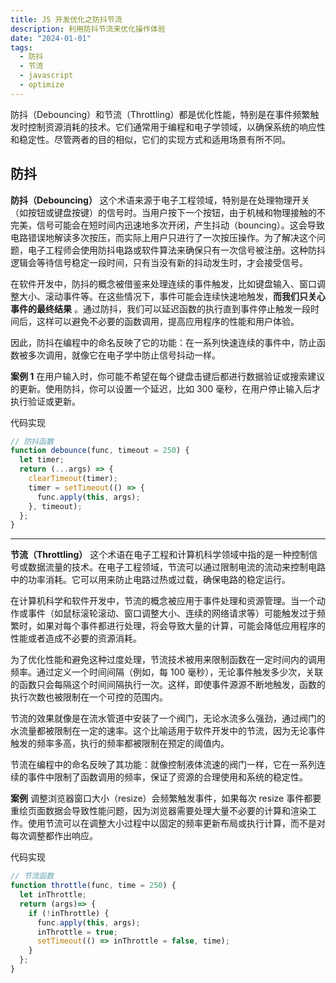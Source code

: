 ```yaml
---
title: JS 开发优化之防抖节流
description: 利用防抖节流来优化操作体验
date: "2024-01-01"
tags:
  - 防抖
  - 节流
  - javascript
  - optimize
---
```


防抖（Debouncing）和节流（Throttling）都是优化性能，特别是在事件频繁触发时控制资源消耗的技术。它们通常用于编程和电子学领域，以确保系统的响应性和稳定性。尽管两者的目的相似，它们的实现方式和适用场景有所不同。

## 防抖

**防抖（Debouncing）** 这个术语来源于电子工程领域，特别是在处理物理开关（如按钮或键盘按键）的信号时。当用户按下一个按钮，由于机械和物理接触的不完美，信号可能会在短时间内迅速地多次开闭，产生抖动（bouncing）。这会导致电路错误地解读多次按压，而实际上用户只进行了一次按压操作。为了解决这个问题，电子工程师会使用防抖电路或软件算法来确保只有一次信号被注册。这种防抖逻辑会等待信号稳定一段时间，只有当没有新的抖动发生时，才会接受信号。

在软件开发中，防抖的概念被借鉴来处理连续的事件触发，比如键盘输入、窗口调整大小、滚动事件等。在这些情况下，事件可能会连续快速地触发，**而我们只关心事件的最终结果** 。通过防抖，我们可以延迟函数的执行直到事件停止触发一段时间后，这样可以避免不必要的函数调用，提高应用程序的性能和用户体验。

因此，防抖在编程中的命名反映了它的功能：在一系列快速连续的事件中，防止函数被多次调用，就像它在电子学中防止信号抖动一样。


**案例 1** 在用户输入时，你可能不希望在每个键盘击键后都进行数据验证或搜索建议的更新。使用防抖，你可以设置一个延迟，比如 300 毫秒，在用户停止输入后才执行验证或更新。


代码实现

```js
// 防抖函数
function debounce(func, timeout = 250) {
  let timer;
  return (...args) => {
    clearTimeout(timer);
    timer = setTimeout(() => {
      func.apply(this, args);
    }, timeout);
  };
}
```

<hr/>

**节流（Throttling）** 这个术语在电子工程和计算机科学领域中指的是一种控制信号或数据流量的技术。在电子工程领域，节流可以通过限制电流的流动来控制电路中的功率消耗。它可以用来防止电路过热或过载，确保电路的稳定运行。

在计算机科学和软件开发中，节流的概念被应用于事件处理和资源管理。当一个动作或事件（如鼠标滚轮滚动、窗口调整大小、连续的网络请求等）可能触发过于频繁时，如果对每个事件都进行处理，将会导致大量的计算，可能会降低应用程序的性能或者造成不必要的资源消耗。

为了优化性能和避免这种过度处理，节流技术被用来限制函数在一定时间内的调用频率。通过定义一个时间间隔（例如，每 100 毫秒），无论事件触发多少次，关联的函数只会每隔这个时间间隔执行一次。这样，即使事件源源不断地触发，函数的执行次数也被限制在一个可控的范围内。

节流的效果就像是在流水管道中安装了一个阀门，无论水流多么强劲，通过阀门的水流量都被限制在一定的速率。这个比喻适用于软件开发中的节流，因为无论事件触发的频率多高，执行的频率都被限制在预定的阈值内。

节流在编程中的命名反映了其功能：就像控制液体流速的阀门一样，它在一系列连续的事件中限制了函数调用的频率，保证了资源的合理使用和系统的稳定性。


**案例** 调整浏览器窗口大小（resize）会频繁触发事件，如果每次 resize 事件都要重绘页面数据会导致性能问题，因为浏览器需要处理大量不必要的计算和渲染工作。使用节流可以在调整大小过程中以固定的频率更新布局或执行计算，而不是对每次调整都作出响应。


代码实现

```js
// 节流函数
function throttle(func, time = 250) {
  let inThrottle;
  return (args)=> {
    if (!inThrottle) {
      func.apply(this, args);
      inThrottle = true;
      setTimeout(() => inThrottle = false, time);
    }
  };
}
```